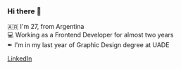### Hi there 👋

:argentina: I'm 27, from Argentina  
💻 Working as a Frontend Developer for almost two years  
✒ I'm in my last year of Graphic Design degree at UADE  
  
<a href="https://www.linkedin.com/in/damianothar/">LinkedIn</a>
